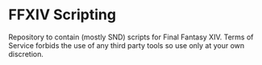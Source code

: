 # FFXIV Scripting

Repository to contain (mostly SND) scripts for Final Fantasy XIV. Terms of Service forbids the use of any third party tools so use only at your own discretion.
